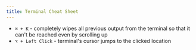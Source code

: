 ```yaml
---
title: Terminal Cheat Sheet
---
```


- `⌘ + K` - completely wipes all previous output from the terminal so that it can't be reached even by scrolling up
- `⌥ + Left Click` - terminal's cursor jumps to the clicked location